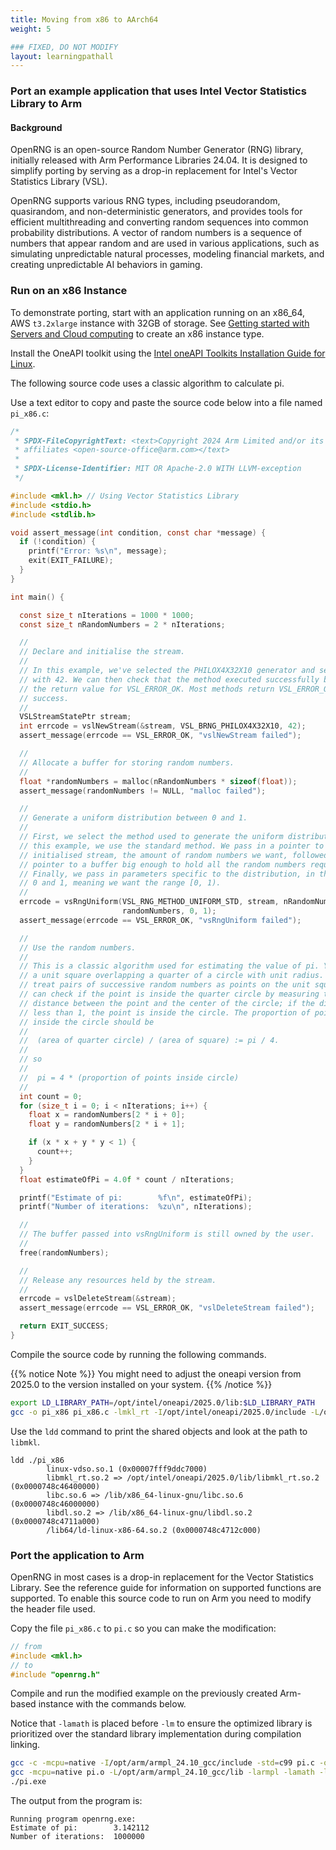 ```yaml
---
title: Moving from x86 to AArch64
weight: 5

### FIXED, DO NOT MODIFY
layout: learningpathall
---
```


### Port an example application that uses Intel Vector Statistics Library to Arm

#### Background

OpenRNG is an open-source Random Number Generator (RNG) library, initially released with Arm Performance Libraries 24.04. It is designed to simplify porting by serving as a drop-in replacement for Intel's Vector Statistics Library (VSL). 

OpenRNG supports various RNG types, including pseudorandom, quasirandom, and non-deterministic generators, and provides tools for efficient multithreading and converting random sequences into common probability distributions. A vector of random numbers is a sequence of numbers that appear random and are used in various applications, such as simulating unpredictable natural processes, modeling financial markets, and creating unpredictable AI behaviors in gaming.

### Run on an x86 Instance

To demonstrate porting, start with an application running on an x86_64, AWS `t3.2xlarge` instance with 32GB of storage. See [Getting started with Servers and Cloud computing](/learning-paths/servers-and-cloud-computing/intro/) to create an x86 instance type. 

Install the OneAPI toolkit using the [Intel oneAPI Toolkits Installation Guide for Linux](https://www.intel.com/content/www/us/en/docs/oneapi/installation-guide-linux/2023-0/apt.html#GUID-560A487B-1B5B-4406-BB93-22BC7B526BCD).

The following source code uses a classic algorithm to calculate pi. 

Use a text editor to copy and paste the source code below into a file named `pi_x86.c`:

```c
/*
 * SPDX-FileCopyrightText: <text>Copyright 2024 Arm Limited and/or its
 * affiliates <open-source-office@arm.com></text>
 *
 * SPDX-License-Identifier: MIT OR Apache-2.0 WITH LLVM-exception
 */

#include <mkl.h> // Using Vector Statistics Library
#include <stdio.h>
#include <stdlib.h>

void assert_message(int condition, const char *message) {
  if (!condition) {
    printf("Error: %s\n", message);
    exit(EXIT_FAILURE);
  }
}

int main() {

  const size_t nIterations = 1000 * 1000;
  const size_t nRandomNumbers = 2 * nIterations;

  //
  // Declare and initialise the stream.
  //
  // In this example, we've selected the PHILOX4X32X10 generator and seeded it
  // with 42. We can then check that the method executed successfully by checking
  // the return value for VSL_ERROR_OK. Most methods return VSL_ERROR_OK on
  // success.
  //
  VSLStreamStatePtr stream;
  int errcode = vslNewStream(&stream, VSL_BRNG_PHILOX4X32X10, 42);
  assert_message(errcode == VSL_ERROR_OK, "vslNewStream failed");

  //
  // Allocate a buffer for storing random numbers.
  //
  float *randomNumbers = malloc(nRandomNumbers * sizeof(float));
  assert_message(randomNumbers != NULL, "malloc failed");

  //
  // Generate a uniform distribution between 0 and 1.
  //
  // First, we select the method used to generate the uniform distribution; in
  // this example, we use the standard method. We pass in a pointer to an
  // initialised stream, the amount of random numbers we want, followed by a
  // pointer to a buffer big enough to hold all the random numbers requested.
  // Finally, we pass in parameters specific to the distribution, in this case,
  // 0 and 1, meaning we want the range [0, 1).
  //
  errcode = vsRngUniform(VSL_RNG_METHOD_UNIFORM_STD, stream, nRandomNumbers,
                         randomNumbers, 0, 1);
  assert_message(errcode == VSL_ERROR_OK, "vsRngUniform failed");

  //
  // Use the random numbers.
  //
  // This is a classic algorithm used for estimating the value of pi. You can imagine
  // a unit square overlapping a quarter of a circle with unit radius. You then
  // treat pairs of successive random numbers as points on the unit square. You
  // can check if the point is inside the quarter circle by measuring the
  // distance between the point and the center of the circle; if the distance is
  // less than 1, the point is inside the circle. The proportion of points
  // inside the circle should be
  //
  //  (area of quarter circle) / (area of square) := pi / 4.
  //
  // so
  //
  //  pi = 4 * (proportion of points inside circle)
  //
  int count = 0;
  for (size_t i = 0; i < nIterations; i++) {
    float x = randomNumbers[2 * i + 0];
    float y = randomNumbers[2 * i + 1];

    if (x * x + y * y < 1) {
      count++;
    }
  }
  float estimateOfPi = 4.0f * count / nIterations;

  printf("Estimate of pi:        %f\n", estimateOfPi);
  printf("Number of iterations:  %zu\n", nIterations);

  //
  // The buffer passed into vsRngUniform is still owned by the user.
  //
  free(randomNumbers);

  //
  // Release any resources held by the stream.
  //
  errcode = vslDeleteStream(&stream);
  assert_message(errcode == VSL_ERROR_OK, "vslDeleteStream failed");

  return EXIT_SUCCESS;
}
```

Compile the source code by running the following commands. 

{{% notice Note %}}
You might need to adjust the oneapi version from 2025.0 to the version installed on your system. 
{{% /notice %}}

```bash
export LD_LIBRARY_PATH=/opt/intel/oneapi/2025.0/lib:$LD_LIBRARY_PATH
gcc -o pi_x86 pi_x86.c -lmkl_rt -I/opt/intel/oneapi/2025.0/include -L/opt/intel/oneapi/2025.0/lib
```

Use the `ldd` command to print the shared objects and look at the path to `libmkl`.

```output
ldd ./pi_x86
        linux-vdso.so.1 (0x00007fff9ddc7000)
        libmkl_rt.so.2 => /opt/intel/oneapi/2025.0/lib/libmkl_rt.so.2 (0x0000748c46400000)
        libc.so.6 => /lib/x86_64-linux-gnu/libc.so.6 (0x0000748c46000000)
        libdl.so.2 => /lib/x86_64-linux-gnu/libdl.so.2 (0x0000748c4711a000)
        /lib64/ld-linux-x86-64.so.2 (0x0000748c4712c000)
```

### Port the application to Arm 

OpenRNG in most cases is a drop-in replacement for the Vector Statistics Library. See the reference guide for information on supported functions are supported. To enable this source code to run on Arm you need to modify the header file used. 

Copy the file `pi_x86.c` to `pi.c` so you can make the modification: 

```c
// from 
#include <mkl.h> 
// to
#include "openrng.h"
```

Compile and run the modified example on the previously created Arm-based instance with the commands below. 

Notice that `-lamath` is placed before `-lm` to ensure the optimized library is prioritized over the standard library implementation during compilation linking. 

```bash
gcc -c -mcpu=native -I/opt/arm/armpl_24.10_gcc/include -std=c99 pi.c -o pi.o
gcc -mcpu=native pi.o -L/opt/arm/armpl_24.10_gcc/lib -larmpl -lamath -lm -o pi.exe
./pi.exe
```

The output from the program is: 

```output
Running program openrng.exe:
Estimate of pi:        3.142112
Number of iterations:  1000000
```
